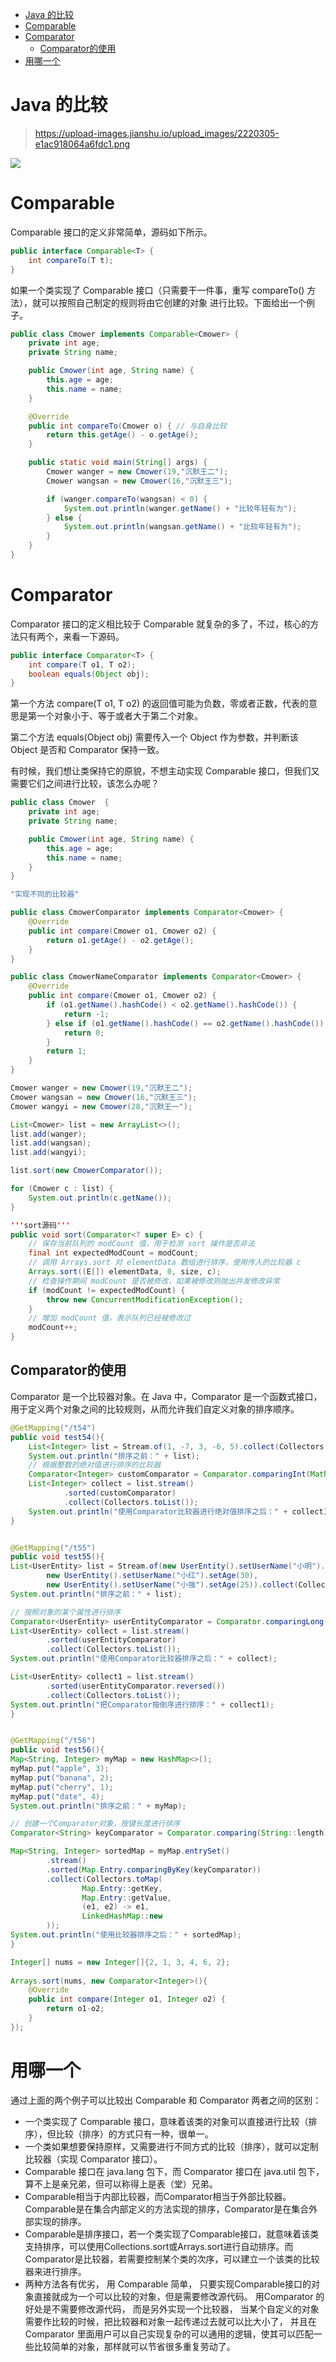 - [Java 的比较](#java-的比较)
- [Comparable](#comparable)
- [Comparator](#comparator)
  - [Comparator的使用](#comparator的使用)
- [用哪一个](#用哪一个)

# Java 的比较

> https://upload-images.jianshu.io/upload_images/2220305-e1ac918064a6fdc1.png

![](https://upload-images.jianshu.io/upload_images/2220305-e1ac918064a6fdc1.png)



# Comparable

Comparable 接口的定义非常简单，源码如下所示。

```java
public interface Comparable<T> {
    int compareTo(T t);
}
```

如果一个类实现了 Comparable 接口（只需要干一件事，重写 compareTo() 方法），就可以按照自己制定的规则将由它创建的对象
进行比较。下面给出一个例子。

```java
public class Cmower implements Comparable<Cmower> {
    private int age;
    private String name;

    public Cmower(int age, String name) {
        this.age = age;
        this.name = name;
    }

    @Override
    public int compareTo(Cmower o) { // 与自身比较
        return this.getAge() - o.getAge();
    }

    public static void main(String[] args) {
        Cmower wanger = new Cmower(19,"沉默王二");
        Cmower wangsan = new Cmower(16,"沉默王三");

        if (wanger.compareTo(wangsan) < 0) {
            System.out.println(wanger.getName() + "比较年轻有为");
        } else {
            System.out.println(wangsan.getName() + "比较年轻有为");
        }
    }
}
```

# Comparator

Comparator 接口的定义相比较于 Comparable 就复杂的多了，不过，核心的方法只有两个，来看一下源码。

```Java
public interface Comparator<T> {
    int compare(T o1, T o2);
    boolean equals(Object obj);
}
```

第一个方法 compare(T o1, T o2) 的返回值可能为负数，零或者正数，代表的意思是第一个对象小于、等于或者大于第二个对象。

第二个方法 equals(Object obj) 需要传入一个 Object 作为参数，并判断该 Object 是否和 Comparator 保持一致。

有时候，我们想让类保持它的原貌，不想主动实现 Comparable 接口，但我们又需要它们之间进行比较，该怎么办呢？

```Java
public class Cmower  {
    private int age;
    private String name;

    public Cmower(int age, String name) {
        this.age = age;
        this.name = name;
    }
}

"实现不同的比较器"

public class CmowerComparator implements Comparator<Cmower> {
    @Override
    public int compare(Cmower o1, Cmower o2) {
        return o1.getAge() - o2.getAge();
    }
}

public class CmowerNameComparator implements Comparator<Cmower> {
    @Override
    public int compare(Cmower o1, Cmower o2) {
        if (o1.getName().hashCode() < o2.getName().hashCode()) {
            return -1;
        } else if (o1.getName().hashCode() == o2.getName().hashCode()) {
            return 0;
        }
        return 1;
    }
}

Cmower wanger = new Cmower(19,"沉默王二");
Cmower wangsan = new Cmower(16,"沉默王三");
Cmower wangyi = new Cmower(28,"沉默王一");

List<Cmower> list = new ArrayList<>();
list.add(wanger);
list.add(wangsan);
list.add(wangyi);

list.sort(new CmowerComparator());

for (Cmower c : list) {
    System.out.println(c.getName());
}

'''sort源码'''
public void sort(Comparator<? super E> c) {
    // 保存当前队列的 modCount 值，用于检测 sort 操作是否非法
    final int expectedModCount = modCount;
    // 调用 Arrays.sort 对 elementData 数组进行排序，使用传入的比较器 c
    Arrays.sort((E[]) elementData, 0, size, c);
    // 检查操作期间 modCount 是否被修改，如果被修改则抛出并发修改异常
    if (modCount != expectedModCount) {
        throw new ConcurrentModificationException();
    }
    // 增加 modCount 值，表示队列已经被修改过
    modCount++;
}

```

## Comparator的使用

Comparator<YourObject> 是一个比较器对象。在 Java 中，Comparator 是一个函数式接口，用于定义两个对象之间的比较规则，从而允许我们自定义对象的排序顺序。


```java
@GetMapping("/t54")
public void test54(){
    List<Integer> list = Stream.of(1, -7, 3, -6, 5).collect(Collectors.toList());
    System.out.println("排序之前：" + list);
    // 根据整数的绝对值进行排序的比较器
    Comparator<Integer> customComparator = Comparator.comparingInt(Math::abs);
    List<Integer> collect = list.stream()
            .sorted(customComparator)
            .collect(Collectors.toList());
    System.out.println("使用Comparator比较器进行绝对值排序之后：" + collect);
}


@GetMapping("/t55")
public void test55(){
List<UserEntity> list = Stream.of(new UserEntity().setUserName("小明").setAge(15),
        new UserEntity().setUserName("小红").setAge(30),
        new UserEntity().setUserName("小强").setAge(25)).collect(Collectors.toList());
System.out.println("排序之前：" + list);

// 按照对象的某个属性进行排序
Comparator<UserEntity> userEntityComparator = Comparator.comparingLong(UserEntity::getAge);
List<UserEntity> collect = list.stream()
        .sorted(userEntityComparator)
        .collect(Collectors.toList());
System.out.println("使用Comparator比较器排序之后：" + collect);

List<UserEntity> collect1 = list.stream()
        .sorted(userEntityComparator.reversed())
        .collect(Collectors.toList());
System.out.println("把Comparator按倒序进行排序：" + collect1);
}


@GetMapping("/t56")
public void test56(){
Map<String, Integer> myMap = new HashMap<>();
myMap.put("apple", 3);
myMap.put("banana", 2);
myMap.put("cherry", 1);
myMap.put("date", 4);
System.out.println("排序之前：" + myMap);

// 创建一个Comparator对象，按键长度进行排序
Comparator<String> keyComparator = Comparator.comparing(String::length);

Map<String, Integer> sortedMap = myMap.entrySet()
        .stream()
        .sorted(Map.Entry.comparingByKey(keyComparator))
        .collect(Collectors.toMap(
                Map.Entry::getKey,
                Map.Entry::getValue,
                (e1, e2) -> e1,
                LinkedHashMap::new
        ));
System.out.println("使用比较器排序之后：" + sortedMap);
}

Integer[] nums = new Integer[]{2, 1, 3, 4, 6, 2};
 
Arrays.sort(nums, new Comparator<Integer>(){
    @Override
    public int compare(Integer o1, Integer o2) {
        return o1-o2;
    }
});
```

# 用哪一个

通过上面的两个例子可以比较出 Comparable 和 Comparator 两者之间的区别：

* 一个类实现了 Comparable 接口，意味着该类的对象可以直接进行比较（排序），但比较（排序）的方式只有一种，很单一。
* 一个类如果想要保持原样，又需要进行不同方式的比较（排序），就可以定制比较器（实现 Comparator 接口）。
* Comparable 接口在 java.lang 包下，而 Comparator 接口在 java.util 包下，算不上是亲兄弟，但可以称得上是表（堂）兄弟。
* Comparable相当于内部比较器，而Comparator相当于外部比较器。Comparable是在集合内部定义的方法实现的排序，Comparator是在集合外部实现的排序。
* Comparable是排序接口，若一个类实现了Comparable接口，就意味着该类支持排序，可以使用Collections.sort或Arrays.sort进行自动排序。而Comparator是比较器，若需要控制某个类的次序，可以建立一个该类的比较器来进行排序。
* 两种方法各有优劣， 用 Comparable 简单， 只要实现Comparable接口的对象直接就成为一个可以比较的对象，但是需要修改源代码。 用Comparator 的好处是不需要修改源代码， 而是另外实现一个比较器， 当某个自定义的对象需要作比较的时候，把比较器和对象一起传递过去就可以比大小了， 并且在 Comparator 里面用户可以自己实现复杂的可以通用的逻辑，使其可以匹配一些比较简单的对象，那样就可以节省很多重复劳动了。